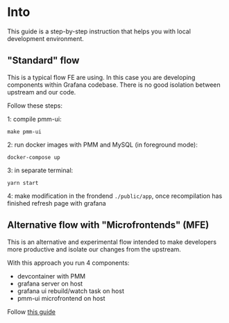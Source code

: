 # Into

This guide is a step-by-step instruction that helps you with local development environment.

## "Standard" flow

This is a typical flow FE are using. In this case you are developing components within Grafana codebase. There is no
good isolation between upstream and our code.

Follow these steps:

1: compile pmm-ui:
```shell
make pmm-ui
```

2: run docker images with PMM and MySQL (in foreground mode):
```shell
docker-compose up
```

3: in separate terminal: 
```shell
yarn start
```

4: make modification in the frondend `./public/app`, once recompilation has finished refresh page with grafana

## Alternative flow with "Microfrontends" (MFE)

This is an alternative and experimental flow intended to make developers more productive and isolate our changes from 
the upstream.

With this approach you run 4 components:
 - devcontainer with PMM
 - grafana server on host
 - grafana ui rebuild/watch task on host 
 - pmm-ui microfrontend on host

Follow [this guide](./apps/DEVELOPMENT.md)

